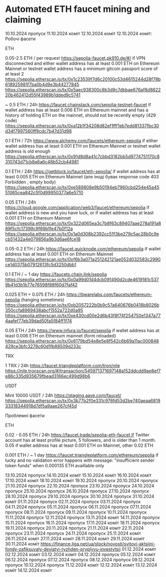 # Automated ETH faucet mining and claiming
10.10.2024 пропуск
11.10.2024 коміт
12.10.2024 коміт
12.10.2024 коміт:
Робочі фасети  

ETH

0.05-2.5 ETH / per request https://sepolia-faucet.pk910.de/#/ if VPN disconnected and either wallet address has at least 0.001 ETH on Ethereum Mainnet or testnet wallet address has a minimum gitcoin passport score of at least 2
https://sepolia.etherscan.io/tx/0x1c23539f7d6c20100c53d4615244d28f78b618925981f7ba0b4d9e3b44277845
https://sepolia.etherscan.io/tx/0x5aec938300c8b3d9c7dbbae676af8d862220b462412d55f43989b1dded9c5741

~ 0.5 ETH / 24h https://faucet.chainstack.com/sepolia-testnet-faucet if wallet address has at least 0.006 ETH on Ethereum mainnet and has a history of holding ETH on the mainnet, should not be recently empty (429 code)
https://sepolia.etherscan.io/tx/0xa12b1f34208d82ef1fff1eb7edd81337fbc30d34f7997560ff9cdc7b47d31d98

0.1 ETH / 72h https://www.alchemy.com/faucets/ethereum-sepolia if either wallet address has at least 0.001 ETH on Ethereum Mainnet or testnet wallet address is old enough
https://sepolia.etherscan.io/tx/0x91d8d8a41c7cbbd3182bb5d9774751170c8310743d71cb8a6a6c48b52cb44981


0.1 ETH / 24h https://getblock.io/faucet/eth-sepolia/ if wallet address has at least 0.005 ETH on Ethereum Mainnet (але іноді буває response code 403 Forbidden , empty body)
https://sepolia.etherscan.io/tx/0xe588808e9b50194eb7960cbd254e45a4551065cea842c5f0d99950377a6e5710

0.05 ETH / 24h https://cloud.google.com/application/web3/faucet/ethereum/sepolia if wallet address is new and you have luck, or if wallet address has at least 0.001 ETH on Ethereum Mainnet
https://sepolia.etherscan.io/tx/0x322d065ea3c7b8f63c89407aae278a191a889f5cfc17399c9f69b1fe47b0f12a
https://sepolia.etherscan.io/tx/0x1a0d308b2392cc51f3be279c5ac28b0c9ecb51432a4e079856a9b3d6ae6fce18


0.05-0.2 ETH / 24h https://faucet.quicknode.com/ethereum/sepolia if wallet address has at least 0.001 ETH on Ethereum Mainnet
https://sepolia.etherscan.io/tx/0xf6b3a071a251242121ae052d032583c2990ce1d0375b07912613fc5d3250dbb1


0.1 ETH / ~ 1 day https://faucets.chain.link/sepolia
https://sepolia.etherscan.io/tx/0x0a99d01d4dcb091490d2cde4619181c5379b41d3b1b77e76598f88f60d7faf42


0.025 ETH + 0.075 ETH / 24h https://bwarelabs.com/faucets/ethereum-sepolia (hanging sometimes)
https://sepolia.etherscan.io/tx/0xb2057222b0b9c57a640676b0418b8026b350ccfa8969438abcf1552a722d0a95
https://sepolia.etherscan.io/tx/0xe430cd00e2d6b43f8f74f254750e1347a774aafef77eb39dad50fa5f84ff1f74

0.05 ETH / 24h https://www.infura.io/faucet/sepolia if wallet address has at least 0.006 ETH on Ethereum mainnet (form reloaded)
https://sepolia.etherscan.io/tx/0x6179bd54e8e5e8f542c6b69a11ac000848429ce3bfc3278c60d1fb88509d233c

TRX

1 TRX / 24h https://faucet.triangleplatform.com/tron/nile
https://nile.tronscan.org/#/transaction/545971371697148a152ddcdd9ae8ef7e86c335d935679fbead3166ec499d98b6

USDT

Mint 10000 USDT / 24h https://staging.aave.com/faucet/
https://sepolia.etherscan.io/tx/0x3b77b2f0e331c976fd53d2be740aeaa681933318344918d7df5a9aae267cf45d




Проблемні фасети 

ETH

0.02 - 0.05 ETH / 24h https://faucet.trade/sepolia-eth-faucet if Twitter account has at least profile picture, 5 followers, and is older than 1 month. 0.05 if wallet address has at least 0.001 ETH on Mainnet, other 0.02 ETH


0.001 ETH / ~ 1 day https://faucet.triangleplatform.com/ethereum/sepolia if lucky and no validation error happens with message: "insufficient sender token funds" when 0.000135 ETH availlable only

13.10.2024 пропуск
14.10.2024 коміт
15.10.2024 коміт
16.10.2024 коміт
17.10.2024 коміт
18.10.2024 коміт
19.10.2024 пропуск
20.10.2024 пропуск
21.10.2024 пропуск
22.10.2024 пропуск
23.10.2024 пропуск
24.10.2024 пропуск
25.10.2024 пропуск
26.10.2024 пропуск
27.10.2024 пропуск
28.10.2024 пропуск
29.10.2024 пропуск
30.10.2024 пропуск
31.10.2024 коміт
01.11.2024 пропуск
02.11.2024 пропуск
03.11.2024 пропуск
04.11.2024 пропуск
05.11.2024 пропуск
06.11.2024 пропуск
07.11.2024 пропуск
08.11.2024 пропуск
09.11.2024 пропуск
10.11.2024 пропуск
11.11.2024 пропуск
12.11.2024 пропуск
13.11.2024 коміт
14.11.2024 пропуск
15.11.2024 пропуск
16.11.2024 пропуск
17.11.2024 коміт
18.11.2024 пропуск
19.11.2024 пропуск
20.11.2024 пропуск
21.11.2024 коміт
22.11.2024 пропуск
23.11.2024 пропуск
24.11.2024 пропуск
25.11.2024 коміт
26.11.2024 коміт
27.11.2024 коміт
28.11.2024 коміт
29.11.2024 коміт
30.11.2024 коміт
https://finance.liga.net/ua/stock/novosti/svitovi-aktsiini-fondy-zafiksuvaly-deviatyi-tyzhden-pryplyvu-investytsii
01.12.2024 коміт
02.12.2024 коміт
03.12.2024 коміт
04.12.2024 пропуск
05.12.2024 коміт
06.12.2024 пропуск
07.12.2024 пропуск
08.12.2024 пропуск
09.12.2024 пропуск
10.12.2024 пропуск
11.12.2024 коміт
12.12.2024 коміт
13.12.2024 коміт
14.12.2024 коміт
